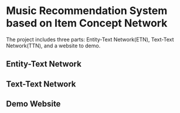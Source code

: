 # Music Recommendation System based on Item Concept Network

The project includes three parts: Entity-Text Network(ETN), Text-Text Network(TTN), and a website to demo.

## Entity-Text Network


## Text-Text Network


## Demo Website
